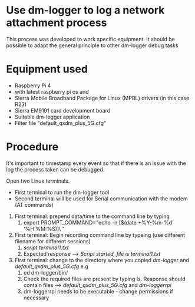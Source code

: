 # Use dm-logger to log a network attachment process

This process was developed to work specific equipment. It should be possible to adapt the general principle to other dm-logger debug tasks

# Equipment used
* Raspberry Pi 4 
* with latest raspberry pi os and 
* Sierra Mobile Broadband Package for Linux (MPBL) drivers (in this case R23)
* Sierra EM9191 card development board
* Suitable dm-logger application
* Filter file "default_qxdm_plus_5G.cfg"

# Procedure

It's important to timestamp every event so that if there is an issue with the log the process taken can be debugged.

Open two Linux terminals. 
* First terminal to run the dm-logger tool
* Second terminal will be used for Serial communication with the modem (AT commands)



1. First terminal: prepend data/time to the command line by typing
    1. export PROMPT_COMMAND="echo -n \[\$(date +%Y-%m-%d' '%H:%M:%S)\]\ "
1. First terminal: Begin recording command line by typeing (use different filename for different sessions) 
    1. *script terminal1.txt* 
    1. Expected response --> *Script started, file is terminal1.txt* 
1. First terminal: change to the directory where you copied *dm-logger* and *default_qxdm_plus_5G.cfg* e.g 
    1. cd dm-logger/bin/
    1. Check the required files are present by typing ls. Response should contain files --> *default_qxdm_plus_5G.cfg* and *dm-loggerrpi* 
    1. dm-loggerrpi needs to be executable - change permissions if necessary  

